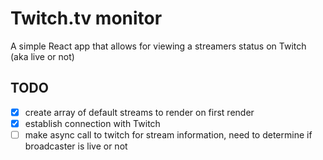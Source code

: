 # Twitch.tv monitor

A simple React app that allows for viewing a streamers status on Twitch (aka live or not)

## TODO

- [x] create array of default streams to render on first render
- [x] establish connection with Twitch
- [ ] make async call to twitch for stream information, need to determine if broadcaster is live or not

